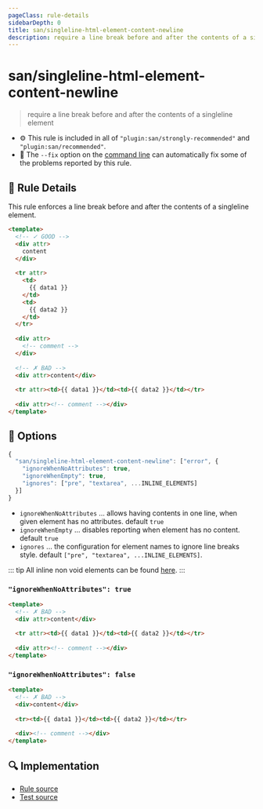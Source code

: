 ```yaml
---
pageClass: rule-details
sidebarDepth: 0
title: san/singleline-html-element-content-newline
description: require a line break before and after the contents of a singleline element
---
```

# san/singleline-html-element-content-newline
> require a line break before and after the contents of a singleline element

- :gear: This rule is included in all of `"plugin:san/strongly-recommended"` and `"plugin:san/recommended"`.
- :wrench: The `--fix` option on the [command line](https://eslint.org/docs/user-guide/command-line-interface#fixing-problems) can automatically fix some of the problems reported by this rule.

## :book: Rule Details

This rule enforces a line break before and after the contents of a singleline element.


<eslint-code-block fix :rules="{'san/singleline-html-element-content-newline': ['error']}">

```html
<template>
  <!-- ✓ GOOD -->
  <div attr>
    content
  </div>
  
  <tr attr>
    <td>
      {{ data1 }}
    </td>
    <td>
      {{ data2 }}
    </td>
  </tr>
  
  <div attr>
    <!-- comment -->
  </div>
  
  <!-- ✗ BAD -->
  <div attr>content</div>
  
  <tr attr><td>{{ data1 }}</td><td>{{ data2 }}</td></tr>
  
  <div attr><!-- comment --></div>
</template>
```

</eslint-code-block>

## :wrench: Options

```js
{
  "san/singleline-html-element-content-newline": ["error", {
    "ignoreWhenNoAttributes": true,
    "ignoreWhenEmpty": true,
    "ignores": ["pre", "textarea", ...INLINE_ELEMENTS]
  }]
}
```

- `ignoreWhenNoAttributes` ... allows having contents in one line, when given element has no attributes.
    default `true`
- `ignoreWhenEmpty` ... disables reporting when element has no content.
    default `true`
- `ignores` ... the configuration for element names to ignore line breaks style.
    default `["pre", "textarea", ...INLINE_ELEMENTS]`.


::: tip
  All inline non void elements can be found [here](https://github.com/ecomfe/eslint-plugin-san/blob/master/lib/utils/inline-non-void-elements.json).
:::


### `"ignoreWhenNoAttributes": true`

<eslint-code-block fix :rules="{'san/singleline-html-element-content-newline': ['error', {'ignoreWhenNoAttributes': true}]}">

```html
<template>
  <!-- ✗ BAD -->
  <div attr>content</div>
  
  <tr attr><td>{{ data1 }}</td><td>{{ data2 }}</td></tr>
  
  <div attr><!-- comment --></div>
</template>
```

</eslint-code-block>

### `"ignoreWhenNoAttributes": false`

<eslint-code-block fix :rules="{'san/singleline-html-element-content-newline': ['error', {'ignoreWhenNoAttributes': false}]}">

```html
<template>
  <!-- ✗ BAD -->
  <div>content</div>
  
  <tr><td>{{ data1 }}</td><td>{{ data2 }}</td></tr>

  <div><!-- comment --></div>
</template>
```

</eslint-code-block>

## :mag: Implementation

- [Rule source](https://github.com/ecomfe/eslint-plugin-san/blob/main/lib/rules/singleline-html-element-content-newline.js)
- [Test source](https://github.com/ecomfe/eslint-plugin-san/tree/main/__tests__/lib/rules/singleline-html-element-content-newline.test.js)
